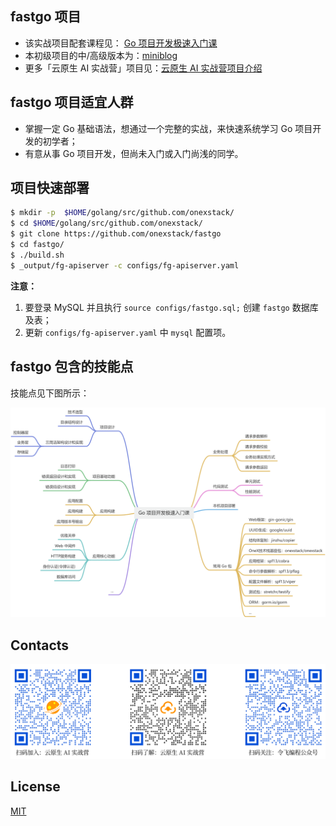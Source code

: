 ## fastgo 项目

- 该实战项目配套课程见： [Go 项目开发极速入门课](https://blog.csdn.net/lnxfei/category_12907774.html)
- 本初级项目的中/高级版本为：[miniblog](https://github.com/onexstack/miniblog)
- 更多「云原生 AI 实战营」项目见：[云原生 AI 实战营项目介绍](https://konglingfei.com/cloudai/intro/%E4%BA%91%E5%8E%9F%E7%94%9F_AI_%E5%AE%9E%E6%88%98%E8%90%A5%E9%A1%B9%E7%9B%AE%E4%BB%8B%E7%BB%8D.html)

## fastgo 项目适宜人群

- 掌握一定 Go 基础语法，想通过一个完整的实战，来快速系统学习 Go 项目开发的初学者；
- 有意从事 Go 项目开发，但尚未入门或入门尚浅的同学。

## 项目快速部署

```bash
$ mkdir -p  $HOME/golang/src/github.com/onexstack/
$ cd $HOME/golang/src/github.com/onexstack/
$ git clone https://github.com/onexstack/fastgo
$ cd fastgo/
$ ./build.sh
$ _output/fg-apiserver -c configs/fg-apiserver.yaml
```

**注意：** 

1. 要登录 MySQL 并且执行 `source configs/fastgo.sql;` 创建 `fastgo` 数据库及表；
2. 更新 `configs/fg-apiserver.yaml` 中 `mysql` 配置项。

## fastgo 包含的技能点

技能点见下图所示：

![](./docs/images/skills.jpg)

## Contacts

<img src="./docs/images/three-code.png" alt="" width="900" />

## License

[MIT](https://choosealicense.com/licenses/mit/)
